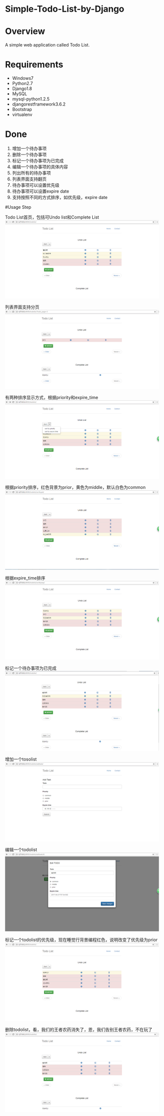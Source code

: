 # Simple-Todo-List-by-Django

# Overview

  A simple web application called Todo List.

# Requirements
* Windows7
* Python2.7
* Django1.8
* MySQL
* mysql-python1.2.5
* djangorestframework3.6.2
* Bootstrap
* virtualenv
  

# Done
1. 增加一个待办事项
2. 删除一个待办事项
3. 标记一个待办事项为已完成
4. 编辑一个待办事项的具体内容
5. 列出所有的待办事项
6. 列表界面支持翻页
7. 待办事项可以设置优先级
8. 待办事项可以设置expire date
9. 支持按照不同的方式排序，如优先级，expire date

#Usage Step

Todo List首页，包括可Undo list和Complete List
![首页](https://github.com/lucky4/Simple-Todo-List-by-Django/raw/master/screenshot/index.png)




列表界面支持分页
![分页](https://github.com/lucky4/Simple-Todo-List-by-Django/raw/master/screenshot/paginate.png)




有两种排序显示方式，根据priority和expire_time
![排序方式](https://github.com/lucky4/Simple-Todo-List-by-Django/raw/master/screenshot/sort.png)




根据priority排序，红色背景为prior，黄色为middle，默认白色为common
![根据priority排序](https://github.com/lucky4/Simple-Todo-List-by-Django/raw/master/screenshot/sort_by_priority.png)




根据expire_time排序
![根据expire_time排序](https://github.com/lucky4/Simple-Todo-List-by-Django/raw/master/screenshot/sort_by_expire.png)




标记一个待办事项为已完成
![标记完成](https://github.com/lucky4/Simple-Todo-List-by-Django/raw/master/screenshot/finish_task.png)




增加一个tosolist
![增加](https://github.com/lucky4/Simple-Todo-List-by-Django/raw/master/screenshot/add.png)




编辑一个todolist
![编辑](https://github.com/lucky4/Simple-Todo-List-by-Django/raw/master/screenshot/edit.png)




标记一个todolist的优先级，现在睡觉行背景编程红色，说明改变了优先级为prior
![编辑完成](https://github.com/lucky4/Simple-Todo-List-by-Django/raw/master/screenshot/sign_complete.png)




删除todolist，看，我们的王者农药消失了，恩，我们告别王者农药，不在玩了
![删除](https://github.com/lucky4/Simple-Todo-List-by-Django/raw/master/screenshot/delete.png)
